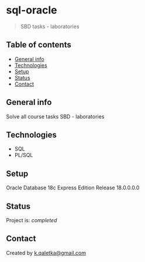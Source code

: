 # sql-oracle
> SBD tasks - laboratories

## Table of contents
* [General info](#general-info)
* [Technologies](#technologies)
* [Setup](#setup)
* [Status](#status)
* [Contact](#contact)

## General info
Solve all course tasks SBD - laboratories

## Technologies
* SQL
* PL/SQL 

## Setup
Oracle Database 18c Express Edition Release 18.0.0.0.0

## Status
Project is: _completed_

## Contact
Created by k.qaletka@gmail.com
